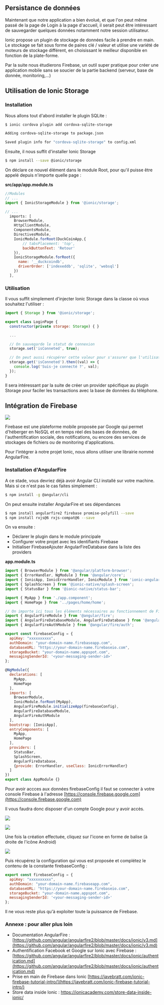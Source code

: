 ## Persistance de données

Maintenant que notre application a bien évolué, et que l'on peut même passé de la page de Login à la page d'accueil, il serait peut être intéressant de sauvegarder quelques données notamment notre session utilisateur.

Ionic propose un plugin de stockage de données facile à prendre en main. Le stockage se fait sous forme de paires clé / valeur et utilise une variété de moteurs de stockage différent, en choisissant le meilleur disponible en fonction de la plate-forme.

Par la suite nous étudierons Firebase, un outil super pratique pour créer une application mobile sans se soucier de la partie backend \(serveur, base de donnée, monitoring,...\)

## Utilisation de Ionic Storage

### Installation

Nous allons tout d'abord installer le plugin SQLite :

```bash
$ ionic cordova plugin add cordova-sqlite-storage

Adding cordova-sqlite-storage to package.json

Saved plugin info for "cordova-sqlite-storage" to config.xml
```

Ensuite, il nous suffit d'installer Ionic Storage

```bash
$ npm install --save @ionic/storage
```

On déclare ce nouvel élément dans le module Root, pour qu'il puisse être appelé depuis n'importe quelle page :

**src/app/app.module.ts**

```js
//Modules
// ...
import { IonicStorageModule } from '@ionic/storage';

// ...
  imports: [
    BrowserModule,
    HttpClientModule,
    ComponentsModule,
    DirectivesModule,
    IonicModule.forRoot(DuckCoinApp,{
        // tabsPlacement: 'top',
        backButtonText: 'Retour'
    }),
    IonicStorageModule.forRoot({
      name: '__duckcoindb',
      driverOrder: ['indexeddb', 'sqlite', 'websql']
    })
  ],
```

### Utilisation

Il vous suffit simplement d'injecter Ionic Storage dans la classe où vous souhaitez l'utiliser :

```js
import { Storage } from '@ionic/storage';

export class LoginPage {
  constructor(private storage: Storage) { }

  ...

  // On sauvegarde le statut de connexion
  storage.set('isConneted', true);

  // On peut aussi récupérer cette valeur pour s'assurer que l'utilisateur a le droit d'afficher une page
  storage.get('isConneted').then((val) => {
    console.log('Suis-je connecté ?', val);
  });
}
```

Il sera intéressant par la suite de créer un provider spécifique au plugin Storage pour faciler les transactions avec la base de données du téléphone.

## Intégration de Firebase

![](/assets/logo-standard-firebase.png)

Firebase est une plateforme mobile proposée par Google qui permet d'héberger en NoSQL et en temps réel des bases de données, de l'authentification sociale, des notifications, ou encore des services de stockages de fichiers ou de monitoring d'applications.

Pour l'intégrer à notre projet Ionic, nous allons utiliser une librairie nommé AngularFire.

### Installation d'AngularFire

A ce stade, vous devriez déjà avoir  Angular CLI installé sur votre machine. Mais si ce n'est pas le cas faites simplement :

```bash
$ npm install -g @angular/cli
```

On peut ensuite installer AngularFire et ses dépendances

```bash
$ npm install angularfire2 firebase promise-polyfill --save
$ npm install rxjs@6 rxjs-compat@6 --save
```

On va ensuite :

* Déclarer le plugin dans le module principale
* Configurer votre projet avec les identifiants Firebase
* Initialiser FirebaseAjouter AngularFireDatabase dans la liste des providers

**app.module.ts**

```js
import { BrowserModule } from '@angular/platform-browser';
import { ErrorHandler, NgModule } from '@angular/core';
import { IonicApp, IonicErrorHandler, IonicModule } from 'ionic-angular';
import { SplashScreen } from '@ionic-native/splash-screen';
import { StatusBar } from '@ionic-native/status-bar';

import { MyApp } from './app.component';
import { HomePage } from '../pages/home/home';

// On importe ici tous les éléments nécessaires au fonctionnement de Firebase
import { AngularFireModule } from '@angular/fire';
import { AngularFireDatabaseModule, AngularFireDatabase } from '@angular/fire/database';
import { AngularFireAuthModule } from '@angular/fire/auth';

export const firebaseConfig = {
  apiKey: "xxxxxxxxxx",
  authDomain: "your-domain-name.firebaseapp.com",
  databaseURL: "https://your-domain-name.firebaseio.com",
  storageBucket: "your-domain-name.appspot.com",
  messagingSenderId: '<your-messaging-sender-id>'
};

@NgModule({
  declarations: [
    MyApp,
    HomePage
  ],
  imports: [
    BrowserModule,
    IonicModule.forRoot(MyApp),
    AngularFireModule.initializeApp(firebaseConfig),
    AngularFireDatabaseModule,
    AngularFireAuthModule
  ],
  bootstrap: [IonicApp],
  entryComponents: [
    MyApp,
    HomePage
  ],
  providers: [
    StatusBar,
    SplashScreen,
    AngularFireDatabase,
    {provide: ErrorHandler, useClass: IonicErrorHandler}
  ]
})
export class AppModule {}
```

Pour avoir accces aux données firebaseConfig il faut se connecter à votre console Firebase à l'adresse [https://console.firebase.google.com](https://console.firebase.google.com)

Il vous faudra donc disposer d'un compte Google pour y avoir accès.

![](/assets/firebase_step3.png)

![](/assets/firebase_step_1.png)

Une fois la création effectuée, cliquez sur l'icone en forme de balise \(à droite de l'icône Android\)

![](/assets/firebase_step4.png)

Puis récupérez la configuration qui vous est proposée et complétez le contenu de la constante firebaseConfig :

```js
export const firebaseConfig = {
  apiKey: "xxxxxxxxxx",
  authDomain: "your-domain-name.firebaseapp.com",
  databaseURL: "https://your-domain-name.firebaseio.com",
  storageBucket: "your-domain-name.appspot.com",
  messagingSenderId: '<your-messaging-sender-id>'
};
```

Il ne vous reste plus qu'à exploiter toute la puissance de Firebase.

### Annexe : pour aller plus loin

* Documentation AngularFire : [https://github.com/angular/angularfire2/blob/master/docs/ionic/v3.md](https://github.com/angular/angularfire2/blob/master/docs/ionic/v3.md)
* Authentification Facebook et Google sur Ionic avec Firebase : [https://github.com/angular/angularfire2/blob/master/docs/ionic/authentication.md](https://github.com/angular/angularfire2/blob/master/docs/ionic/authentication.md)
* Prise en main de Firebase dans Ionic [https://javebratt.com/ionic-firebase-tutorial-intro/](https://javebratt.com/ionic-firebase-tutorial-intro/)
* Store data inside Ionic : https://ionicacademy.com/store-data-inside-ionic/



